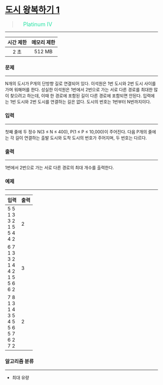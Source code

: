 # [도시 왕복하기 1](https://www.acmicpc.net/problem/17412)

> <img src="https://d2gd6pc034wcta.cloudfront.net/tier/17.svg" width="16" heigth="21" style = "vertical-align: middle;"/>&nbsp;<span style="font-size: 18px; color: #27e2a4;">Platinum IV</span>

***

<div align="center">

|시간 제한|메모리 제한|
|:---:|:---:|
|2 초 |512 MB|

</div>

### 문제

***

N개의 도시가 P개의 단방향 길로 연결되어 있다. 이석원은 1번 도시와 2번 도시 사이를 가며 워해머를 한다. 성실한 이석원은 1번에서 2번으로 가는 서로 다른 경로를 최대한 많이 찾으려고 하는데, 이때 한 경로에 포함된 길이 다른 경로에 포함되면 안된다. 입력에는 1번 도시와 2번 도시를 연결하는 길은 없다. 도시의 번호는 1번부터 N번까지이다.

### 입력

***

첫째 줄에 두 정수 N(3 ≤ N ≤ 400), P(1 ≤ P ≤ 10,000)이 주어진다. 다음 P개의 줄에는 각 길이 연결하는 출발 도시와 도착 도시의 번호가 주어지며, 두 번호는 다르다.

### 출력

***

1번에서 2번으로 가는 서로 다른 경로의 최대 개수를 출력한다.

### 예제

***

|입력|출력|
|:---|:---|
|5 5<br/>1 3<br/>3 2<br/>1 5<br/>5 4<br/>4 2|2|
|6 7<br/>1 3<br/>3 2<br/>1 4<br/>4 2<br/>1 5<br/>5 6<br/>6 2|3|
|7 8<br/>1 3<br/>1 4<br/>3 5<br/>4 5<br/>5 6<br/>5 7<br/>6 2<br/>7 2|2|

### 알고리즘 분류

***

* 최대 유량

